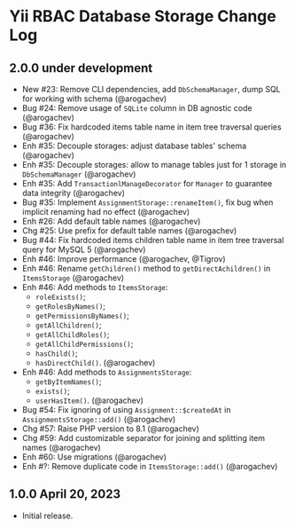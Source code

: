 # Yii RBAC Database Storage Change Log

## 2.0.0 under development

- New #23: Remove CLI dependencies, add `DbSchemaManager`, dump SQL for working with schema (@arogachev) 
- Bug #24: Remove usage of `SQLite` column in DB agnostic code (@arogachev)
- Bug #36: Fix hardcoded items table name in item tree traversal queries (@arogachev)
- Enh #35: Decouple storages: adjust database tables' schema (@arogachev)
- Enh #35: Decouple storages: allow to manage tables just for 1 storage in `DbSchemaManager` (@arogachev)
- Enh #35: Add `TransactionlManageDecorator` for `Manager` to guarantee data integrity (@arogachev)
- Bug #35: Implement `AssignmentStorage::renameItem()`, fix bug when implicit renaming had no effect (@arogachev)
- Enh #26: Add default table names (@arogachev)
- Chg #25: Use prefix for default table names (@arogachev)
- Bug #44: Fix hardcoded items children table name in item tree traversal query for MySQL 5 (@arogachev)
- Enh #46: Improve performance (@arogachev, @Tigrov)
- Enh #46: Rename `getChildren()` method to `getDirectAchildren()` in `ItemsStorage` (@arogachev)
- Enh #46: Add methods to `ItemsStorage`:
    - `roleExists()`;
    - `getRolesByNames()`;
    - `getPermissionsByNames()`;
    - `getAllChildren()`;
    - `getAllChildRoles()`;
    - `getAllChildPermissions()`;
    - `hasChild()`;
    - `hasDirectChild()`.
      (@arogachev)
- Enh #46: Add methods to `AssignmentsStorage`:
    - `getByItemNames()`;
    - `exists()`;
    - `userHasItem()`.
      (@arogachev)
- Bug #54: Fix ignoring of using `Assignment::$createdAt` in `AssignmentsStorage::add()` (@arogachev)
- Chg #57: Raise PHP version to 8.1 (@arogachev)
- Chg #59: Add customizable separator for joining and splitting item names (@arogachev)
- Enh #60: Use migrations (@arogachev)
- Enh #?: Remove duplicate code in `ItemsStorage::add()` (@arogachev)

## 1.0.0 April 20, 2023

- Initial release.
